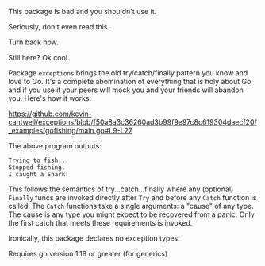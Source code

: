 This package is bad and you shouldn't use it.

Seriously, don't even read this.

Turn back now.

Still here? Ok cool. 

Package `exceptions` brings the old try/catch/finally pattern you know and love to Go. It's a complete abomination of everything that is holy about Go and if you use it your peers will mock you and your friends will abandon you. Here's how it works:

https://github.com/kevin-cantwell/exceptions/blob/f50a8a3c36260ad3b99f9e97c8c619304daecf20/_examples/gofishing/main.go#L9-L27

The above program outputs:

```
Trying to fish...
Stopped fishing.
I caught a Shark!
```

This follows the semantics of try...catch...finally where any (optional) `Finally` funcs are invoked directly after `Try` and before any `Catch` function is called. The `Catch` functions take a single arguments: a "cause" of any type. The cause is any type you might expect to be recovered from a panic. Only the first catch that meets these requirements is invoked.

Ironically, this package declares no exception types.

Requires go version 1.18 or greater (for generics)

